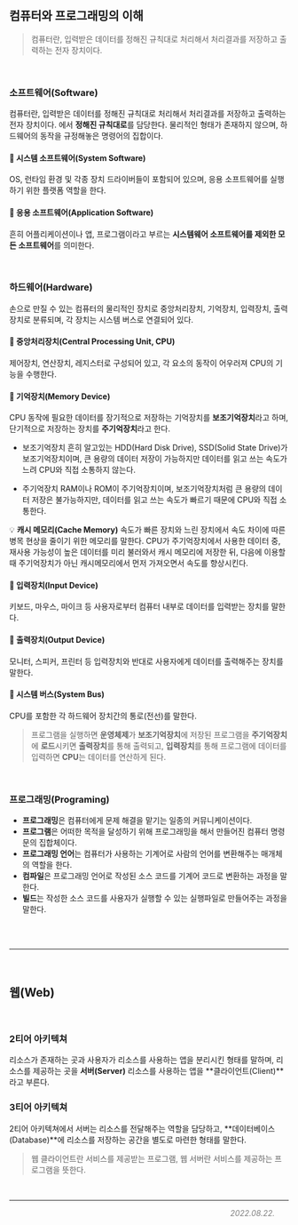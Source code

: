 
## 컴퓨터와 프로그래밍의 이해
>컴퓨터란, 입력받은 데이터를 정해진 규칙대로 처리해서 처리결과를 저장하고 출력하는 전자 장치이다.

<br/>

### 소프트웨어(Software)

컴퓨터란, 입력받은 데이터를 정해진 규칙대로 처리해서 처리결과를 저장하고 출력하는 전자 장치이다. 에서 **정해진 규칙대로**를 담당한다.
물리적인 형태가 존재하지 않으며, 하드웨어의 동작을 규정해놓은 명령어의 집합이다.

#### 🔸 시스템 소프트웨어(System Software)
OS, 런타임 환경 및 각종 장치 드라이버들이 포함되어 있으며, 응용 소프트웨어를 실행하기 위한 플랫폼 역할을 한다.

#### 🔸 응용 소프트웨어(Application Software)
흔히 어플리케이션이나 앱, 프로그램이라고 부르는 **시스템웨어 소프트웨어를 제외한 모든 소프트웨어**를 의미한다.

<br/>

### 하드웨어(Hardware)

손으로 만질 수 있는 컴퓨터의 물리적인 장치로 중앙처리장치, 기억장치, 입력장치, 출력장치로 분류되며, 각 장치는 시스템 버스로 연결되어 있다.

#### 🔸 중앙처리장치(Central Processing Unit, CPU)
제어장치, 연산장치, 레지스터로 구성되어 있고, 각 요소의 동작이 어우러져 CPU의 기능을 수행한다.
#### 🔸 기억장치(Memory Device)
CPU 동작에 필요한 데이터를 장기적으로 저장하는 기억장치를 **보조기억장치**라고 하며, 단기적으로 저장하는 장치를 **주기억장치**라고 한다.
* 보조기억장치
흔히 알고있는 HDD(Hard Disk Drive), SSD(Solid State Drive)가 보조기억장치이며, 큰 용량의 데이터 저장이 가능하지만 데이터를 읽고 쓰는 속도가 느려 CPU와 직접 소통하지 않는다.

* 주기억장치
RAM이나 ROM이 주기억장치이며, 보조기억장치처럼 큰 용량의 데이터 저장은 불가능하지만, 데이터를 읽고 쓰는 속도가 빠르기 때문에 CPU와 직접 소통한다.

💡 **캐시 메모리(Cache Memory)**
속도가 빠른 장치와 느린 장치에서 속도 차이에 따른 병목 현상을 줄이기 위한 메모리를 말한다.
CPU가 주기억장치에서 사용한 데이터 중, 재사용 가능성이 높은 데이터를 미리 불러와서 캐시 메모리에 저장한 뒤, 다음에 이용할 때 주기억장치가 아닌 캐시메모리에서 먼저 가져오면서 속도를 향상시킨다.

#### 🔸 입력장치(Input Device)
키보드, 마우스, 마이크 등 사용자로부터 컴퓨터 내부로 데이터를 입력받는 장치를 말한다.

#### 🔸 출력장치(Output Device)
모니터, 스피커, 프린터 등 입력장치와 반대로 사용자에게 데이터를 출력해주는 장치를 말한다.

#### 🔸 시스템 버스(System Bus)
CPU를 포함한 각 하드웨어 장치간의 통로(전선)를 말한다. 



> 프로그램을 실행하면 **운영체제**가 **보조기억장치**에 저장된 프로그램을 **주기억장치**에 **로드**시키면 **출력장치**를 통해 출력되고, **입력장치**를 통해 프로그램에 데이터를 입력하면 **CPU**는 데이터를 연산하게 된다.
   

<br/>

### 프로그래밍(Programing)

* **프로그래밍**은 컴퓨터에게 문제 해결을 맡기는 일종의 커뮤니케이션이다.
* **프로그램**은 어떠한 목적을 달성하기 위해 프로그래밍을 해서 만들어진 컴퓨터 명령문의 집합체이다.
* **프로그래밍 언어**는 컴퓨터가 사용하는 기계어로 사람의 언어를 변환해주는 매개체의 역할을 한다.
* **컴파일**은 프로그래밍 언어로 작성된 소스 코드를 기계어 코드로 변환하는 과정을 말한다.
* **빌드**는 작성한 소스 코드를 사용자가 실행할 수 있는 실행파일로 만들어주는 과정을 말한다.

<br/><br/>
***

<br/>

## 웹(Web)

<br/>

### 2티어 아키텍쳐
리소스가 존재하는 곳과 사용자가 리소스를 사용하는 앱을 분리시킨 형태를 말하며, 리소스를 제공하는 곳을 **서버(Server)** 리소스를 사용하는 앱을 **클라이언트(Client)**라고 부른다.


### 3티어 아키텍쳐
2티어 아키텍쳐에서 서버는 리소스를 전달해주는 역할을 담당하고, **데이터베이스(Database)**에 리소스를 저장하는 공간을 별도로 마련한 형태를 말한다.

> 웹 클라이언트란 서비스를 제공받는 프로그램,
웹 서버란 서비스를 제공하는 프로그램을 뜻한다.

<br/>

***


<span style="color: gray ; display: inline-block; width: 95%; text-align: right;">_2022.08.22._</span>